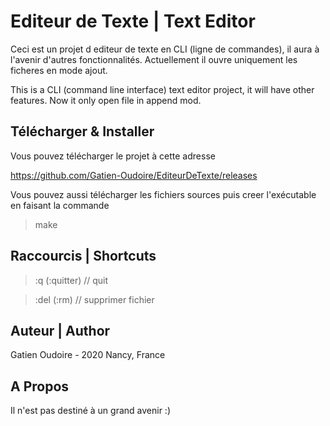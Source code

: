 # Editeur de Texte | Text Editor

Ceci est un projet d editeur de texte en CLI (ligne de commandes), il aura à l'avenir d'autres fonctionnalités. Actuellement il ouvre uniquement les ficheres en mode ajout.

This is a CLI (command line interface) text editor project, it will have other features. Now it only open file in append mod.

## Télécharger & Installer

Vous pouvez télécharger le projet à cette adresse

<https://github.com/Gatien-Oudoire/EditeurDeTexte/releases>

Vous pouvez aussi télécharger les fichiers sources puis creer l'exécutable en faisant la commande 

>make

## Raccourcis | Shortcuts

>:q   (:quitter) // quit

>:del (:rm) // supprimer fichier

## Auteur | Author

Gatien Oudoire - 2020 Nancy, France

## A Propos 

Il n'est pas destiné à un grand avenir :)
